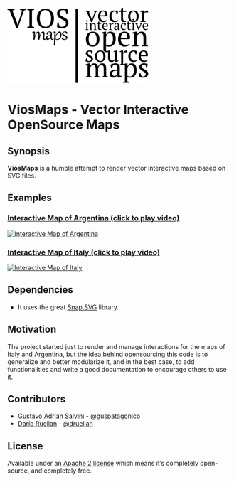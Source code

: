 ![ViosMaps](media/logo-viosmaps-complete.png)

# ViosMaps - Vector Interactive OpenSource Maps

## Synopsis

**ViosMaps** is a humble attempt to render vector interactive maps based on SVG files. 

## Examples

### [Interactive Map of Argentina (click to play video)](http://www.youtube.com/watch?v=prYIRGF3WjI)

[![Interactive Map of Argentina](http://img.youtube.com/vi/prYIRGF3WjI/0.jpg)](http://www.youtube.com/watch?v=prYIRGF3WjI "Interactive Map of Argentina")

### [Interactive Map of Italy (click to play video)](http://www.youtube.com/watch?v=CGg1kKw0Qnk)

[![Interactive Map of Italy](http://img.youtube.com/vi/CGg1kKw0Qnk/0.jpg)](http://www.youtube.com/watch?v=CGg1kKw0Qnk "Interactive Map of Italy")

## Dependencies

* It uses the great [Snap.SVG](http://snapsvg.io) library.

## Motivation

The project started just to render and manage interactions for the maps of Italy and Argentina, but the idea behind opensourcing this code is to generalize and better modularize it, and in the best case, to add functionalities and write a good documentation to encourage others to use it.

## Contributors

* [Gustavo Adrián Salvini](https://linkedin.com/in/gustavosalvini) - [@guspatagonico](http://twitter.com/guspatagonico)
* [Darío Ruellan](http://linkedin.com/in/darioruellan) - [@druellan](http://twitter.com/druellan)

## License

Available under an [Apache 2 license](https://github.com/adobe-webplatform/Snap.svg/blob/master/LICENSE) which means it’s completely open-source, and completely free.
